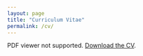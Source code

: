```yaml
---
layout: page
title: "Curriculum Vitae"
permalink: /cv/
---
```


<object data="{{ '/assets/files/xiaofeng_liu_cv.pdf' | relative_url }}"
        type="application/pdf" width="100%" height="900px">
  <p>PDF viewer not supported.
     <a href="{{ '/assets/files/xiaofeng_liu_cv.pdf' | relative_url }}">Download the CV</a>.
  </p>
</object>
